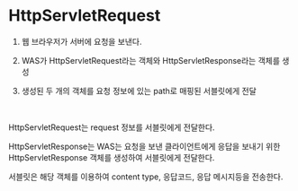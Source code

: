 # HttpServletRequest

1. 웹 브라우저가 서버에 요청을 보낸다.

2. WAS가 HttpServletRequest라는 객체와 HttpServletResponse라는 객체를 생성

3. 생성된 두 개의 객체를 요청 정보에 있는 path로 매핑된 서블릿에게 전달

​

HttpServletRequest는 request 정보를 서블릿에게 전달한다.


HttpServletResponse는 WAS는 요청을 보낸 클라이언트에게 응답을 보내기 위한 HttpServletResponse 객체를 생성하여 서블릿에게 전달한다.

서블릿은 해당 객체를 이용하여 content type, 응답코드, 응답 메시지등을 전송한다.

